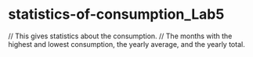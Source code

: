 # statistics-of-consumption_Lab5
// This gives statistics about the consumption. 
// The months with the highest and lowest consumption, the yearly average, and the yearly total.
